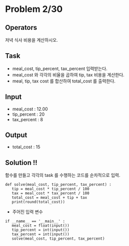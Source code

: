 # Problem 2/30

## Operators
저녁 식사 비용을 계산하시오.

## Task
- meal_cost, tip_percent, tax_percent 입력받는다.
- meal_cost 와 각각의 비율을 곱하여 tip, tax 비용을 계산한다.
- meal, tip, tax cost 를 합산하여 total_cost 를 출력한다.

## Input
- meal_cost : 12.00
- tip_percent : 20
- tax_percent : 8

## Output
- total_cost : 15

## Solution !!
함수를 만들고 각각의 task 를 수행하는 코드를 순차적으로 입력.

```
def solve(meal_cost, tip_percent, tax_percent) :
   tip = meal_cost * tip_percent / 100
   tax = meal_cost * tax_percent / 100
   total_cost = meal_cost + tip + tax
   print(round(total_cost))
```
- 주어진 입력 변수
```
if __name__ == '__main__' :
   meal_cost = float(input())
   tip_percent = int(input())
   tax_percent = int(input())
   solve(meal_cost, tip_percent, tax_percent)
```
